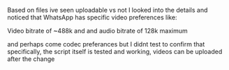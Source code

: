 Based on files ive seen uploadable vs not I looked into the details and noticed that WhatsApp has specific video preferences like:

Video bitrate of ~488k and and audio bitrate of 128k maximum

and perhaps come codec preferances but I didnt test to confirm that specifically, the script itself is tested and working, videos can be uploaded after the change 
